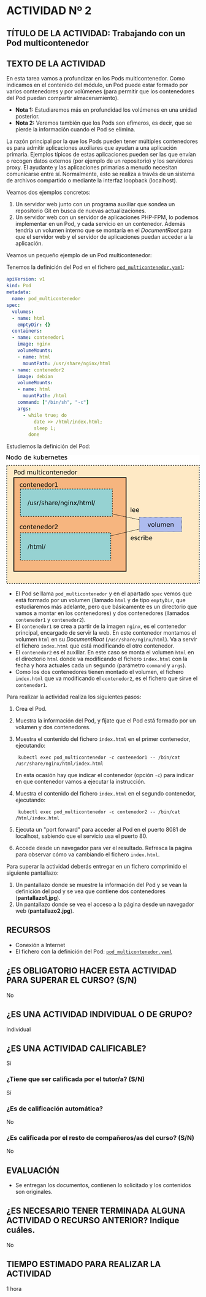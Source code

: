 # ACTIVIDAD Nº 2

## TÍTULO DE LA ACTIVIDAD: Trabajando con un Pod multicontenedor

## TEXTO DE LA ACTIVIDAD

En esta tarea vamos a profundizar en los Pods multicontenedor. Como
indicamos en el contenido del módulo, un Pod puede estar formado por
varios contenedores y por volúmenes (para permitir que los
contenedores del Pod puedan compartir almacenamiento).

* **Nota 1:** Estudiaremos más en profundidad los volúmenes en una unidad posterior.
* **Nota 2:** Veremos también que los Pods son efímeros, es decir, que
  se pierde la información cuando el Pod se elimina.

La razón principal por la que los Pods pueden tener múltiples
contenedores es para admitir aplicaciones auxiliares que ayudan a una
aplicación primaria. Ejemplos típicos de estas aplicaciones pueden ser
las que envían o recogen datos externos (por ejemplo de un
repositorio) y los servidores proxy. El ayudante y las aplicaciones
primarias a menudo necesitan comunicarse entre sí. Normalmente, esto
se realiza a través de un sistema de archivos compartido o mediante la
interfaz loopback (localhost).

Veamos dos ejemplos concretos:

1. Un servidor web junto con un programa auxiliar que sondea un
   repositorio Git en busca de nuevas actualizaciones.
2. Un  servidor  web con un servidor de aplicaciones PHP-FPM, lo
   podemos implementar  en un Pod, y cada servicio en un
   contenedor. Además tendría un volumen interno que se montaría en el
   *DocumentRoot* para que el servidor web y el servidor de
   aplicaciones puedan acceder a la aplicación.

Veamos un pequeño ejemplo de un Pod multicontenedor:

Tenemos la definición del Pod en el fichero [`pod_multicontenedor.yaml`](files/pod_multicontenedor.yaml):

```yaml
apiVersion: v1
kind: Pod
metadata:
  name: pod_multicontenedor
spec:
  volumes:
  - name: html
    emptyDir: {}
  containers:
  - name: contenedor1
    image: nginx
    volumeMounts:
    - name: html
      mountPath: /usr/share/nginx/html
  - name: contenedor2
    image: debian
    volumeMounts:
    - name: html
      mountPath: /html
    command: ["/bin/sh", "-c"]
    args:
      - while true; do
          date >> /html/index.html;
          sleep 1;
        done
```

Estudiemos la definición del Pod:

![pod_multicontenedor](img/pod_multicontenedor.png)

* El Pod se llama `pod_multicontenedor` y en el apartado `spec` vemos
  que está formado por un volumen (llamado `html` y de tipo
  `emptyDir`, que estudiaremos más adelante, pero que básicamente es
  un directorio que vamos a montar en los contenedores) y dos
  contenedores (llamados `contenedor1` y `contenedor2`).
* El `contenedor1` se crea a partir de la imagen `nginx`, es el
  contenedor principal, encargado de servir la web. En este contenedor
  montamos el volumen `html` en su *DocumentRoot*
  (`/usr/share/nginx/html`). Va a servir el fichero `index.html` que
  está modificando el otro contenedor.
* El `contenedor2` es el auxiliar. En este caso se monta el volumen
  `html` en el directorio `html` donde va modificando el fichero
  `index.html` con la fecha y hora actuales cada un segundo (parámetro
  `command` y `args`).
* Como los dos contenedores tienen montado el volumen, el fichero
  `index.html` que va modificando el `contenedor2`, es el fichero que
  sirve el `contenedor1`.

Para realizar la actividad realiza los siguientes pasos:

1. Crea el Pod.
2. Muestra la información del Pod, y fíjate que el Pod está formado por un volumen y dos contenedores.
3. Muestra el contenido del fichero `index.html` en el primer contenedor, ejecutando:

        kubectl exec pod_multicontenedor -c contenedor1 -- /bin/cat /usr/share/nginx/html/index.html

    En esta ocasión hay que indicar el contenedor (opción `-c`) para indicar en que contenedor vamos a ejecutar la instrucción.
4. Muestra el contenido del fichero `index.html` en el segundo contenedor, ejecutando:

        kubectl exec pod_multicontenedor -c contenedor2 -- /bin/cat /html/index.html
5. Ejecuta un "port forward" para acceder al Pod en el puerto 8081 de localhost, sabiendo que el servicio usa el puerto 80.
6. Accede desde un navegador para ver el resultado. Refresca la página para observar cómo va cambiando el fichero `index.html`.

Para superar la actividad deberás entregar en un fichero comprimido el siguiente pantallazo:

1. Un pantallazo donde se muestre la información del Pod y se vean la definición del pod y se vea que contiene dos contenedores (**pantallazo1.jpg**).
2. Un pantallazo donde se vea el acceso a la página desde un navegador web (**pantallazo2.jpg**).


## RECURSOS

* Conexión a Internet
* El fichero con la definición del Pod: [`pod_multicontenedor.yaml`](files/pod_multicontenedor.yaml)

## ¿ES OBLIGATORIO HACER ESTA ACTIVIDAD PARA SUPERAR EL CURSO? (S/N)

No

## ¿ES UNA ACTIVIDAD INDIVIDUAL O DE GRUPO?

Individual

## ¿ES UNA ACTIVIDAD CALIFICABLE?

Sí

### ¿Tiene que ser calificada por el tutor/a? (S/N)

Sí

### ¿Es de calificación automática?

No

### ¿Es calificada por el resto de compañeros/as del curso? (S/N)

No

## EVALUACIÓN

* Se entregan los documentos, contienen lo solicitado y los contenidos son originales.

## ¿ES NECESARIO TENER TERMINADA ALGUNA ACTIVIDAD O RECURSO ANTERIOR? Indique cuáles.

No

## TIEMPO ESTIMADO PARA REALIZAR LA ACTIVIDAD

1 hora
